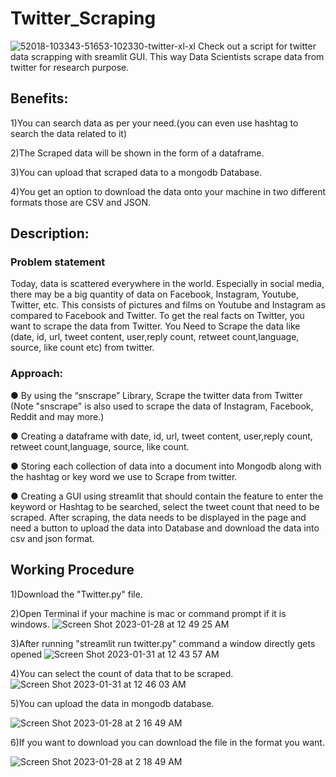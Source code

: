# Twitter_Scraping

![52018-103343-51653-102330-twitter-xl-xl](https://user-images.githubusercontent.com/116914474/215165753-1ca890fa-5045-40bf-b8ab-0b745cb9e57c.jpg)
Check out a script for twitter data scrapping with sreamlit GUI. This way Data Scientists scrape data from twitter for research purpose.
## Benefits:

1)You can search data as per your need.(you can even use hashtag to search the data related to it)

2)The Scraped data will be shown in the form of a dataframe.

3)You can upload that scraped data to a mongodb Database.

4)You get an option to download the data onto your machine in two different formats those are CSV and JSON.

## Description:
### Problem statement
Today, data is scattered everywhere in the world. Especially in social media, there may be a big quantity of data on Facebook, Instagram, Youtube, Twitter, etc. This consists of pictures and films on Youtube and Instagram as compared to Facebook and Twitter. To get the real facts on Twitter, you want to scrape the data from Twitter. You Need to Scrape the data like (date, id, url, tweet content, user,reply count, retweet count,language, source, like count etc) from twitter.

### Approach:
● By using the “snscrape” Library, Scrape the twitter data from Twitter
(Note "snscrape" is also used to scrape the data of Instagram, Facebook, Reddit and may more.)

● Creating a dataframe with date, id, url, tweet content, user,reply count, retweet count,language, source, like count.

● Storing each collection of data into a document into Mongodb along with the hashtag or key word we use to Scrape from twitter.

● Creating a GUI using streamlit that should contain the feature to enter the keyword or Hashtag to be searched, select the tweet count that need to be scraped. After scraping, the data needs to be displayed in the page and need a button to upload the data into Database and download the data into csv and json format.
## Working Procedure
1)Download the "Twitter.py" file.

2)Open Terminal if your machine is mac or command prompt if it is windows.
![Screen Shot 2023-01-28 at 12 49 25 AM](https://user-images.githubusercontent.com/116914474/215178594-d0941770-2d78-40eb-82bb-01eaf5af48e5.png)

3)After running "streamlit run twitter.py" command a window directly gets opened
![Screen Shot 2023-01-31 at 12 43 57 AM](https://user-images.githubusercontent.com/116914474/215572875-618b2584-484d-4654-bc2b-76c72ea925b7.png)


4)You can select the count of data that to be scraped.
![Screen Shot 2023-01-31 at 12 46 03 AM](https://user-images.githubusercontent.com/116914474/215573213-b2f9060f-b0ae-4ecb-8d4d-21fe5091a07d.png)


5)You can upload the data in mongodb database.

![Screen Shot 2023-01-28 at 2 16 49 AM](https://user-images.githubusercontent.com/116914474/215194065-af831c3e-c4eb-4268-8608-ac0d633be567.png)


6)If you want to download you can download the file in the format you want.

![Screen Shot 2023-01-28 at 2 18 49 AM](https://user-images.githubusercontent.com/116914474/215194298-e88e7105-9edd-426e-947f-729c6118581c.png)
